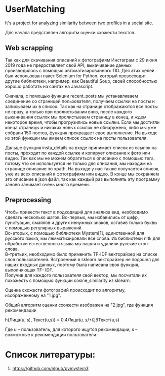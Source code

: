# UserMatching
It's a project for analyzing similarity between two profiles in a social site.

Для начала представлен алгоритм оценки схожести текстов. 

## Web scrapping 

Так как для скачивания описаний к фотографиям Инстаграм с 29 июня 
2019 года не предоставляет свой API, выкачивание данных производилось с 
помощью автоматизированного ПО. Для этих целей был использован пакет 
Selenium for Python, который превосходит другие библиотеки, например, как 
Beautiful Soup, своей способностью хорошо работать на сайтах на Javascript. 

Сначала, с помощью функции recent_posts мы устанавливаем 
соединение со страницей пользователя, получаем ссылки на посты и 
записываем их в список. Так как на странице отображаются все посты не 
сразу, а только при пролистывании вниз, после каждого выкачивания ссылок 
мы пролистываем страницу в конец, и ждем некоторое время, чтобы 
прогрузились новые ссылки. Если мы достигли конца страницы и никаких 
новых ссылок не обнаружено, либо мы уже собрали 150 постов, функция 
прекращает свое выполнение. На выходе из этой функции мы имеем список ссылок на посты пользователя.  

Дальше функция insta_details на входе принимает список из ссылок на 
посты, проходит по каждой ссылке и копирует описание к фото или видео. 
Так как мы не можем обратиться к описанию с помощью тега, потому что он 
используется не только для описания, мы находим на странице описание по 
xpath. На выходе у нас также получается список, уже из всех описаний к 
фотографиям или видео. В конце мы сохраняем это описание в json файл, так 
как каждый раз выполнять эту программу заново занимает очень много 
времени.  

## Preprocessing 

Чтобы привести текст в подходящий для анализа вид, необходимо 
сделать несколько шагов. Во-первых, мы избавились от цифр, пунктуации, 
смайлов и других ненужных знаков, оставив только буквы с помощью 
регулярных выражений.  
Во-вторых, с помощью библиотеки Mystem[1], единственной для 
русского языка, мы лемматизировали все слова. Из библиотеки nltk для 
обработки естественного языка мы нашли и удалили русские стоп-слова.  
В-третьих, необходимо было применить TF-IDF векторайзер на списке 
слов пользователей. Встроенный в sklearn векторайзер не подошел для наших 
входных данных, поэтому была написана своя функция, выполняющая TF-
IDF.  
Получив для каждого пользователя свой вектор, мы посчитали их 
похожесть с помощью функции cosine_similarity из sklearn. 

Оценка схожести фотографий происходит по алгоритму, изображенному на "1.jpg".

Общий алгоритм оценки схожести изображен на "2.jpg", где функция рекомендации

h(Лица(u, s), Текст(u,s)) = 0,4*Лица(u, s)+0,6*Текст(u,s) 

Где u – пользователь, для которого ищутся рекомендации, s – возможные к рекомендации пользователи. 

# Список литературы:
1. https://github.com/nlpub/pymystem3 

